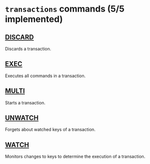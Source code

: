 # `transactions` commands (5/5 implemented)

## [DISCARD](https://redis.io/commands/discard/)

Discards a transaction.

## [EXEC](https://redis.io/commands/exec/)

Executes all commands in a transaction.

## [MULTI](https://redis.io/commands/multi/)

Starts a transaction.

## [UNWATCH](https://redis.io/commands/unwatch/)

Forgets about watched keys of a transaction.

## [WATCH](https://redis.io/commands/watch/)

Monitors changes to keys to determine the execution of a transaction.



